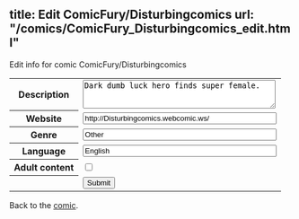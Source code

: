 title: Edit ComicFury/Disturbingcomics
url: "/comics/ComicFury_Disturbingcomics_edit.html"
---
Edit info for comic ComicFury/Disturbingcomics

<form name="comic" action="http://gaepostmail.appspot.com/comic/" method="post">
<table class="comicinfo">
<tr>
<th>Description</th><td><textarea name="description" cols="40" rows="3">Dark dumb luck hero finds super female.</textarea></td>
</tr>
<tr>
<th>Website</th><td><input type="text" name="url" value="http://Disturbingcomics.webcomic.ws/" size="40"/></td>
</tr>
<tr>
<th>Genre</th><td><input type="text" name="genre" value="Other" size="40"/></td>
</tr>
<tr>
<th>Language</th><td><input type="text" name="language" value="English" size="40"/></td>
</tr>
<tr>
<th>Adult content</th><td><input type="checkbox" name="adult" value="adult" /></td>
</tr>
<tr>
<th></th><td>
<input type="hidden" name="comic" value="ComicFury_Disturbingcomics" />
<input type="submit" name="submit" value="Submit" />
</td>
</tr>
</table>
</form>

Back to the [comic](ComicFury_Disturbingcomics.html).
